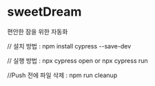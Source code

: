 # sweetDream
편안한 잠을 위한 자동화

// 설치 방법 : 
npm install cypress --save-dev

// 실행 방법 : 
npx cypress open or npx cypress run

//Push 전에 파일 삭제 : 
npm run cleanup 
